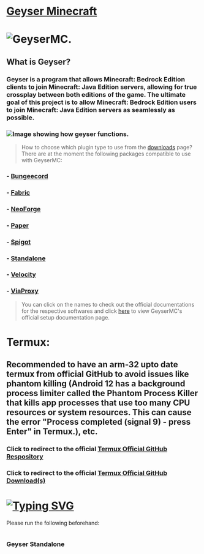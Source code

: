 # [Geyser Minecraft](https://geysermc.org/)

# ![GeyserMC.](https://geysermc.org/img/geyser.png)

## What is Geyser?

### Geyser is a program that allows Minecraft: Bedrock Edition clients to join Minecraft: Java Edition servers, allowing for true crossplay between both editions of the game. The ultimate goal of this project is to allow Minecraft: Bedrock Edition users to join Minecraft: Java Edition servers as seamlessly as possible.

### ![Image showing how geyser functions.](https://geysermc.org/img/crossplat1.png)

> How to choose which plugin type to use from the [downloads](https://geysermc.org/download) page?
> There are at the moment the following packages compatible to use with GeyserMC:

### - [Bungeecord](https://www.spigotmc.org/wiki/about-bungeecord/)

### - [Fabric](https://fabricmc.net/#:~:text=Fabric%20Loader%20A%20flexible%20platform,easily%20develop%20and%20debug%20mods.)

### - [NeoForge](https://www.curseforge.com/minecraft/modpacks/neo-force)

### - [Paper](https://docs.papermc.io/paper)

### - [Spigot](https://www.spigotmc.org/)

### - [Standalone](https://wiki.geysermc.org/geyser/setup/)

### - [Velocity](https://docs.papermc.io/velocity)

### - [ViaProxy](https://github.com/ViaVersion/ViaProxy/blob/main/README.md)

> You can click on the names to check out the official documentations for the respective softwares and click [here](https://wiki.geysermc.org/geyser/setup/) to view GeyserMC's official setup documentation page.

# Termux:

## Recommended to have an arm-32 upto date termux from official GitHub to avoid issues like phantom killing (Android 12 has a background process limiter called the Phantom Process Killer that kills app processes that use too many CPU resources or system resources. This can cause the error "Process completed (signal 9) - press Enter" in Termux.), etc.

### Click to redirect to the official [Termux Official GitHub Respository](https://github.com/termux)

### Click to redirect to the official [Termux Official GitHub Download(s)](https://github.com/termux/termux-app/releases)

# [![Typing SVG](https://readme-typing-svg.demolab.com/?lines=Setup+and+usage+😀)](https://git.io/typing-svg)
Please run the following beforehand:
```

```
### Geyser Standalone
